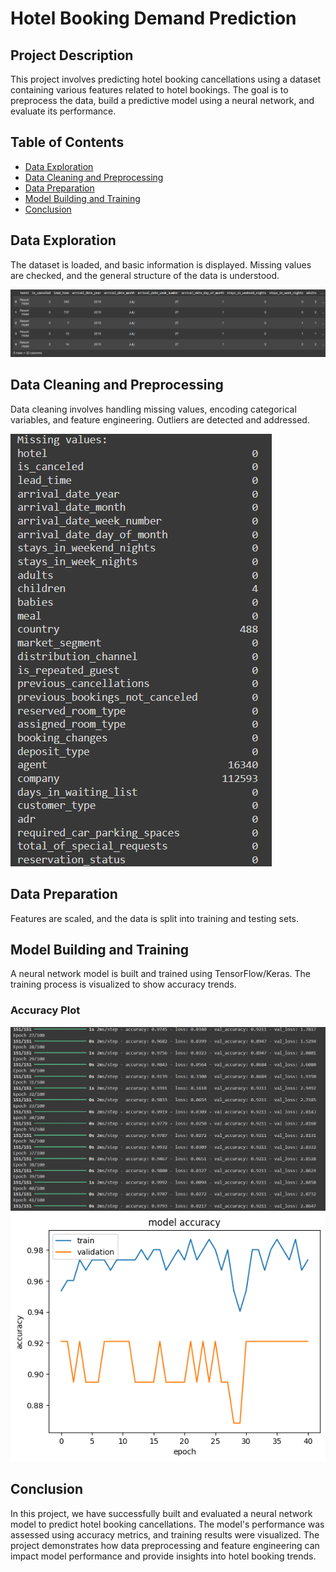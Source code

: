 # Hotel Booking Demand Prediction

## Project Description

This project involves predicting hotel booking cancellations using a dataset containing various features related to hotel bookings. The goal is to preprocess the data, build a predictive model using a neural network, and evaluate its performance.

## Table of Contents

- [Data Exploration](#data-exploration)
- [Data Cleaning and Preprocessing](#data-cleaning-and-preprocessing)
- [Data Preparation](#data-preparation)
- [Model Building and Training](#model-building-and-training)
- [Conclusion](#conclusion)

## Data Exploration

The dataset is loaded, and basic information is displayed. Missing values are checked, and the general structure of the data is understood.

![Sample Data](images/sample.png)

## Data Cleaning and Preprocessing

Data cleaning involves handling missing values, encoding categorical variables, and feature engineering. Outliers are detected and addressed.

![Missing Values](images/missing.png)

## Data Preparation

Features are scaled, and the data is split into training and testing sets.

## Model Building and Training

A neural network model is built and trained using TensorFlow/Keras. The training process is visualized to show accuracy trends.

### Accuracy Plot

![Model Training](images/training.png)
![Model Accuracy](images/acc.png)

## Conclusion

In this project, we have successfully built and evaluated a neural network model to predict hotel booking cancellations. The model's performance was assessed using accuracy metrics, and training results were visualized. The project demonstrates how data preprocessing and feature engineering can impact model performance and provide insights into hotel booking trends.
